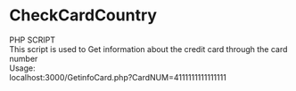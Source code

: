 # CheckCardCountry
PHP SCRIPT<br>
This script is used to Get information about the credit card through the card number<br>
Usage:<br>
localhost:3000/GetinfoCard.php?CardNUM=4111111111111111
